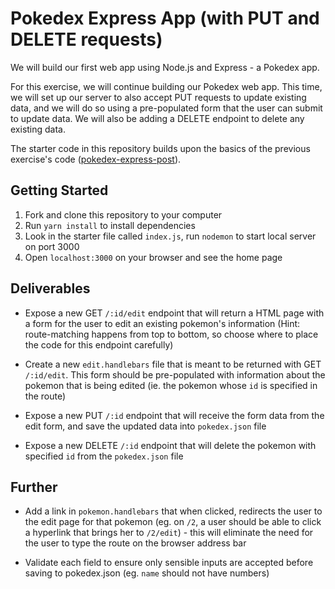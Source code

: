 # Pokedex Express App (with PUT and DELETE requests)

We will build our first web app using Node.js and Express - a Pokedex app.

For this exercise, we will continue building our Pokedex web app. This time, we will set up our server to also accept PUT requests to update existing data, and we will do so using a pre-populated form that the user can submit to update data. We will also be adding a DELETE endpoint to delete any existing data.

The starter code in this repository builds upon the basics of the previous exercise's code ([pokedex-express-post](https://github.com/wdi-sg/pokedex-express-post)).

## Getting Started

1.  Fork and clone this repository to your computer
2.  Run `yarn install` to install dependencies
3.  Look in the starter file called `index.js`, run `nodemon` to start local server on port 3000
4.  Open `localhost:3000` on your browser and see the home page

## Deliverables

* Expose a new GET `/:id/edit` endpoint that will return a HTML page with a form for the user to edit an existing pokemon's information (Hint: route-matching happens from top to bottom, so choose where to place the code for this endpoint carefully)

* Create a new `edit.handlebars` file that is meant to be returned with GET `/:id/edit`. This form should be pre-populated with information about the pokemon that is being edited (ie. the pokemon whose `id` is specified in the route)

* Expose a new PUT `/:id` endpoint that will receive the form data from the edit form, and save the updated data into `pokedex.json` file

* Expose a new DELETE `/:id` endpoint that will delete the pokemon with specified `id` from the `pokedex.json` file

## Further

* Add a link in `pokemon.handlebars` that when clicked, redirects the user to the edit page for that pokemon (eg. on `/2`, a user should be able to click a hyperlink that brings her to `/2/edit`) - this will eliminate the need for the user to type the route on the browser address bar

* Validate each field to ensure only sensible inputs are accepted before saving to pokedex.json (eg. `name` should not have numbers)
